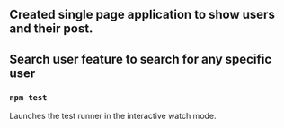 ## Created single page application to show users and their post.

## Search user feature to search for any specific user

### `npm test`

Launches the test runner in the interactive watch mode.<br>
